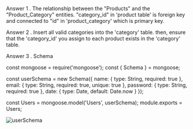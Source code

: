 Answer 1 . The relationship between the "Products" and the "Product_Category" entities. "category_id" in 'product table' is foreign key and connected to "id" in 'product_category' which is primary key.

Answer 2 . Insert all valid categories into the 'category' table. then, ensure that the 'category_id' you assign to each product exists in the 'category' table.

Answer 3 . Schema

const mongoose = require('mongoose');
const { Schema } = mongoose;

const userSchema = new Schema({
    name: {
        type: String,
        required: true
    },
    email: {
        type: String,
        required: true,
        unique: true
    },
    password: {
        type: String,
        required: true
    },
    date: {
        type: Date,
        default: Date.now
    }
  });


const Users = mongoose.model('Users', userSchema);
module.exports = Users;

![userSchema](https://github.com/vishwkant0693/DB-Assignment/assets/62985421/1474e280-9fb4-48c5-ae78-b7bd52758d2b)
